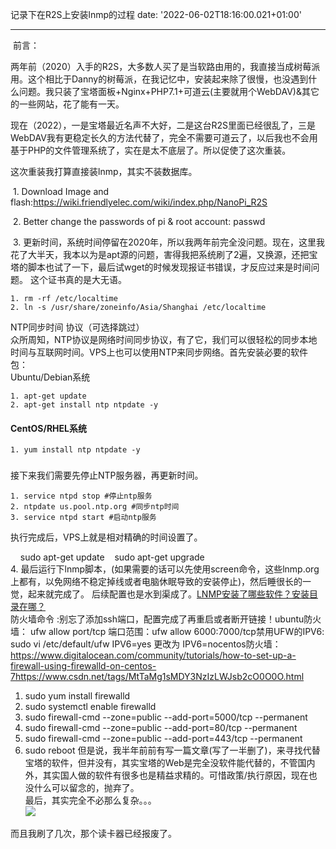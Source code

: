 记录下在R2S上安装lnmp的过程
date: '2022-06-02T18:16:00.021+01:00'

---
 前言：

两年前（2020）入手的R2S，大多数人买了是当软路由用的，我直接当成树莓派用。这个相比于Danny的树莓派，在我记忆中，安装起来除了很慢，也没遇到什么问题。我只装了宝塔面板+Nginx+PHP7.1+可道云(主要就用个WebDAV)&其它的一些网站，花了能有一天。

现在（2022），一是宝塔最近名声不大好，二是这台R2S里面已经很乱了，三是WebDAV我有更稳定长久的方法代替了，完全不需要可道云了，以后我也不会用基于PHP的文件管理系统了，实在是太不底层了。所以促使了这次重装。

这次重装我打算直接装lnmp，其实不装数据库。

 1. Download Image and flash:<https://wiki.friendlyelec.com/wiki/index.php/NanoPi_R2S>

 2. Better change the passwords of pi & root account: passwd

 3. 更新时间，系统时间停留在2020年，所以我两年前完全没问题。现在，这里我花了大半天，我本以为是apt源的问题，害得我把系统刷了2遍，又换源，还把宝塔的脚本也试了一下，最后试wget的时候发现报证书错误，才反应过来是时间问题。 这个证书真的是大无语。

  



```
1. rm -rf /etc/localtime
2. ln -s /usr/share/zoneinfo/Asia/Shanghai /etc/localtime

```
NTP同步时间 协议（可选择跳过）  
众所周知，NTP协议是网络时间同步协议，有了它，我们可以很轻松的同步本地时间与互联网时间。VPS上也可以使用NTP来同步网络。首先安装必要的软件包：  
Ubuntu/Debian系统
```
1. apt-get update
2. apt-get install ntp ntpdate -y

```
#### CentOS/RHEL系统


```
1. yum install ntp ntpdate -y

```
### 

接下来我们需要先停止NTP服务器，再更新时间。

  

```
1. service ntpd stop #停止ntp服务
2. ntpdate us.pool.ntp.org #同步ntp时间
3. service ntpd start #启动ntp服务

```
执行完成后，VPS上就是相对精确的时间设置了。

    sudo apt-get update    sudo apt-get upgrade  
4. 最后运行下lnmp脚本，(如果需要的话可以先使用screen命令，这些lnmp.org上都有，以免网络不稳定掉线或者电脑休眠导致的安装停止)，然后睡很长的一觉，起来就完成了。 后续配置也是水到渠成了。[LNMP安装了哪些软件？安装目录在哪？](https://lnmp.org/faq/lnmp-software-list.html)  
防火墙命令 :别忘了添加ssh端口，配置完成了再重启或者断开链接！ubuntu防火墙： ufw allow port/tcp 端口范围：ufw allow 6000:7000/tcp禁用UFW的IPV6: sudo vi /etc/default/ufw IPV6=yes 更改为 IPV6=nocentos防火墙：<https://www.digitalocean.com/community/tutorials/how-to-set-up-a-firewall-using-firewalld-on-centos-7><https://www.csdn.net/tags/MtTaMg1sMDY3NzIzLWJsb2cO0O0O.html>  
1. sudo yum install firewalld
2. sudo systemctl enable firewalld
1. sudo firewall-cmd --zone=public --add-port=5000/tcp --permanent
2. sudo firewall-cmd --zone=public --add-port=80/tcp --permanent
3. sudo firewall-cmd --zone=public --add-port=443/tcp --permanent
4. sudo reboot
但是说，我半年前前有写一篇文章(写了一半删了)，来寻找代替宝塔的软件，但并没有，其实宝塔的Web是完全没软件能代替的，不管国内外，其实国人做的软件有很多也是精益求精的。可惜政策/执行原因，现在也没什么可以留念的，抛弃了。  
最后，其实完全不必那么复杂。。。  
[![](https://m.media-amazon.com/images/I/51pa7Ng3x2L._AC_SX679_.jpg)](https://m.media-amazon.com/images/I/51pa7Ng3x2L._AC_SX679_.jpg)  
  
而且我刷了几次，那个读卡器已经报废了。  

